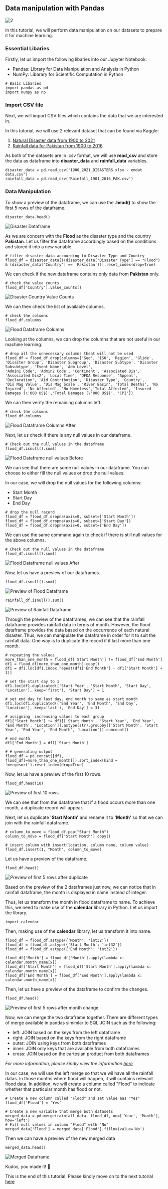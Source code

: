 ## Data manipulation with Pandas

![2](https://user-images.githubusercontent.com/40885002/210084915-5e125a12-3bc6-4286-84eb-6ca162c31c5d.png)

In this tutorial, we will perform data manipulation on our datasets to prepare it for machine learning. 

### Essential Libaries
Firstly, let us import the following libaries into our Jupyter Notebook:
- Pandas: Library for Data Manipulation and Analysis in Python 
- NumPy: Libarary for Scientific Computation in Python
```
# Basic Libaries
import pandas as pd 
import numpy as np
```
### Import CSV file
Next, we will import CSV files which contains the data that we are interested in.

In this tutorial, we will use 2 relevant dataset that can be found via Kaggle:
1. [Natural Disaster data from 1900 to 2021](https://www.kaggle.com/code/gianlab/storm-and-flood-forecast/data)
2. [Rainfall data for Pakistan from 1900 to 2016](https://www.kaggle.com/code/hyderghauri/eda-and-machinelearning-on-rainfall-pakistan/data)

As both of the datasets are in .csv format, we will use **read_csv** and store the data as dataframe into **disaster_data** and **rainfall_data** variables.
```
disaster_data = pd.read_csv('1900_2021_DISASTERS.xlsx - emdat data.csv') 
rainfall_data = pd.read_csv('Rainfall_1901_2016_PAK.csv') 
```
### Data Manipulation 
To show a preview of the dataframe, we can use the **.head()** to show the first 5 rows of the dataframe.
```
disaster_data.head()
```
![Disaster Dataframe](picture/disaster_df.png)

As we are concern with the **Flood** as the disaster type and the country **Pakistan**. Let us filter the dataframe accordingly based on the conditions and stored it into a new variable.
```
# filter disaster data accourding to Disaster Type and Country 
flood_df = disaster_data[((disaster_data['Disaster Type'] == "Flood") & (disaster_data['Country'] == 'Pakistan'))].reset_index(drop=True) 
```
We can check if the new dataframe contains only data from **Pakistan** only. 
```
# check the value counts
flood_df['Country'].value_counts()
```
![Disaster Country Value Counts](picture/flood_df_country_valuecount.png)

We can then check the list of available columns. 
```
# check the columns
flood_df.columns
```
![Flood Dataframe Columns](picture/flood_df_columns.png)

Looking at the columns, we can drop the columns that are not useful in our machine learning. 
```
# drop all the unnecessary columns theat will not be used
flood_df = flood_df.drop(columns=['Seq', 'ISO', 'Region', 'Glide', 'Disaster Group', 'Disaster Subgroup', 'Disaster Subtype', 'Disaster Subsubtype', 'Event Name', 'Adm Level', 
'Admin1 Code', 'Admin2 Code', 'Continent', 'Associated Dis', 'Associated Dis2', 'Local Time', 'OFDA Response', 'Appeal', 'Declaration', 'Aid Contribution', 'Disaster Type', 'Country', 
'Dis Mag Value', 'Dis Mag Scale', 'River Basin', 'Total Deaths', 'No Injured', 'No Affected', 'No Homeless','Total Affected', 'Insured Damages (\'000 US$)','Total Damages (\'000 US$)', 'CPI'])
```
We can then verify the remaining columns left. 
```
# check the columns
flood_df.columns
```
![Flood Dataframe Columns After](picture/flood_df_columns_after.png)

Next, let us check if there is any null values in our dataframe. 
```
# Check out the null values in the dataframe
flood_df.isnull().sum()
```
![Flood Dataframe null values Before](picture/flood_df_null_before.png)

We can see that there are some null values in our dataframe. You can choose to either fill the null values or drop the null values.

In our case, we will drop the null values for the following columns:
- Start Month
- Start Day
- End Day
```
# drop the null record 
flood_df = flood_df.dropna(axis=0, subset=['Start Month'])
flood_df = flood_df.dropna(axis=0, subset=['Start Day'])
flood_df = flood_df.dropna(axis=0, subset=['End Day'])
```
We can use the same command again to check if there is still null values for the above columns.
```
# Check out the null values in the dataframe
flood_df.isnull().sum()
```
![Flood Dataframe null values After](picture/flood_df_null_after.png)

Now, let us have a preview of our dataframes. 
```
flood_df.isnull().sum()
```
![Preview of Flood Dataframe](picture/flood_df.png)
```
rainfall_df.isnull().sum()
```
![Preview of Rainfall Dataframe](picture/rainfall_df.png)

Through the preview of the dataframes, we can see that the rainfall dataframe provides rainfall data in terms of month. However, the flood dataframe provides the data based on the occurrence of each natural disaster. Thus, we can manipulate the dataframe in order for it to suit the rainfall data. One way is to duplicate the record if it last more than one month.

```
# repeating the values
more_than_one_month = flood_df['Start Month'] != flood_df['End Month']
df1 = flood_df[more_than_one_month].copy()
df1 = df1.loc[df1.index.repeat(df1['End Month'] - df1['Start Month'] + 1)]

# set the start day to 1 
df1.loc[df1.duplicated(['Start Year', 'Start Month', 'Start Day', 'Location'], keep='first'), 'Start Day'] = 1

# set end day to last day. end month to same as start month 
df1.loc[df1.duplicated(['End Year', 'End Month', 'End Day', 'Location'], keep='last'), 'End Day'] = 31

# assigning  increasing values to each group
df1['Start Month'] += df1[['Start Month', 'Start Year', 'End Year', 'End Month', 'Location']].astype(str).groupby(['Start Month', 'Start Year', 'End Year', 'End Month', 'Location']).cumcount()

# end month 
df1['End Month'] = df1['Start Month']

# # generating output 
flood_df = pd.concat([df1, flood_df[~more_than_one_month]]).sort_index(kind = 'mergesort').reset_index(drop=True)
```
Now, let us have a preview of the first 10 rows.
```
flood_df.head(10)
```
![Preview of first 10 rows](picture/rainfall_df_first10.png)

We can see that from the dataframe that if a flood occurs more than one month, a duplicate record will appear. 

Next, let us duplicate **'Start Month'** and rename it to **'Month'** so that we can join with the rainfall dataframe. 
```
# column_to_move = flood_df.pop("Start Month")
column_to_move = flood_df['Start Month'].copy()

# insert column with insert(location, column name, column value)
flood_df.insert(1, "Month", column_to_move)
```
Let us have a preview of the dataframe. 
```
flood_df.head()
```
![Preview of first 5 rows after duplicate](picture/flood_df_afterduplicate.png)

Based on the preview of the 2 dataframes just now, we can notice that in rainfall dataframe, the month is displayed in name instead of integer. 

Thus, let us transform the month in flood dataframe to name. To achieve this, we need to make use of the **calendar** library in Python. Let us import the library. 
```
import calendar
```
Then, making use of the **calendar** library, let us transform it into name. 
```
flood_df = flood_df.astype({'Month': 'int32'})
flood_df = flood_df.astype({'Start Month': 'int32'})
flood_df = flood_df.astype({'End Month': 'int32'})

flood_df['Month'] = flood_df['Month'].apply(lambda x: calendar.month_name[x])
flood_df['Start Month'] = flood_df['Start Month'].apply(lambda x: calendar.month_name[x])
flood_df['End Month'] = flood_df['End Month'].apply(lambda x: calendar.month_name[x])
```
Then, let us have a preview of the dataframe to confirm the changes. 
```
flood_df.head()
```
![Preview of first 5 rows after month change](picture/flood_df_monthchange.png)

Now, we can merge the two dataframe together. There are different types of merge available in pandas simimlar to SQL JOIN such as the following:
- left: JOIN based on the keys from the left dataframe
- right: JOIN based on the keys from the right dataframe
- outer: JOIN using keys from both dataframes
- inner: JOIN only keys that are available from both dataframes
- cross: JOIN based on the cartesian product from both dataframes

*For more information, please kindly view the information [here](https://pandas.pydata.org/docs/reference/api/pandas.DataFrame.merge.html)*

In our case, we will use the left merge so that we wil have all the rainfall datas. In those months where flood will happen, it will contains relevant flood data. In addition, we will create a column called "Flood" to indicate whether that particular month has flood or not. 

```
# Create a new column called "Flood" and set value aas "Yes"
flood_df['Flood'] = 'Yes'

# Create a new variable that merge both datasets 
merged_data = pd.merge(rainfall_data, flood_df, on=['Year', 'Month'], how='left')
# Fill null values in column "Flood" with "No" 
merged_data['Flood'] = merged_data['Flood'].fillna(value='No')
```

Then we can have a preview of the new merged data
```
merged_data.head()
```
![Merged Dataframe](picture/merged_df.png)

Kudos, you made it! :star2:

This is the end of this tutorial. Please kindly move on to the next tutorial [here](https://github.com/AroojArif12143/SILP/tree/main/BlogPost3)
